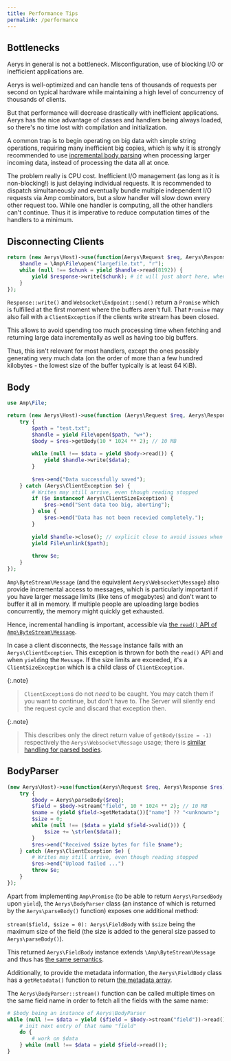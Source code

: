 ```yaml
---
title: Performance Tips
permalink: /performance
---
```

## Bottlenecks

Aerys in general is not a bottleneck. Misconfiguration, use of blocking I/O or inefficient applications are.

Aerys is well-optimized and can handle tens of thousands of requests per second on typical hardware while maintaining a high level of concurrency of thousands of clients.

But that performance will decrease drastically with inefficient applications. Aerys has the nice advantage of classes and handlers being always loaded, so there's no time lost with compilation and initialization.

A common trap is to begin operating on big data with simple string operations, requiring many inefficient big copies, which is why it is strongly recommended to use [incremental body parsing](#body) when processing larger incoming data, instead of processing the data all at once.

The problem really is CPU cost. Inefficient I/O management (as long as it is non-blocking!) is just delaying individual requests. It is recommended to dispatch simultaneously and eventually bundle multiple independent I/O requests via Amp combinators, but a slow handler will slow down every other request too. While one handler is computing, all the other handlers can't continue. Thus it is imperative to reduce computation times of the handlers to a minimum.

## Disconnecting Clients

```php
return (new Aerys\Host)->use(function(Aerys\Request $req, Aerys\Response $res) {
    $handle = \Amp\File\open("largefile.txt", "r");
    while (null !== $chunk = yield $handle->read(8192)) {
        yield $response->write($chunk); # it will just abort here, when the client disconnects
    }
});
```

`Response::write()` and `Websocket\Endpoint::send()` return a `Promise` which is fulfilled at the first moment where the buffers aren't full. That `Promise` may also fail with a `ClientException` if the clients write stream has been closed.

This allows to avoid spending too much processing time when fetching and returning large data incrementally as well as having too big buffers.

Thus, this isn't relevant for most handlers, except the ones possibly generating very much data (on the order of more than a few hundred kilobytes - the lowest size of the buffer typically is at least 64 KiB).

## Body

```php
use Amp\File;

return (new Aerys\Host)->use(function (Aerys\Request $req, Aerys\Response $res) {
    try {
        $path = "test.txt";
        $handle = yield File\open($path, "w+");
        $body = $res->getBody(10 * 1024 ** 2); // 10 MB
        
        while (null !== $data = yield $body->read()) {
            yield $handle->write($data);
        }
        
        $res->end("Data successfully saved");
    } catch (Aerys\ClientException $e) {
        # Writes may still arrive, even though reading stopped
        if ($e instanceof Aerys\ClientSizeException) {
            $res->end("Sent data too big, aborting");
        } else {
            $res->end("Data has not been recevied completely.");
        }
        
        yield $handle->close(); // explicit close to avoid issues when unlink()'ing
        yield File\unlink($path);
        
        throw $e;
    }
});
```

`Amp\ByteStream\Message` (and the equivalent `Aerys\Websocket\Message`) also provide incremental access to messages, which is particularly important if you have larger message limits (like tens of megabytes) and don't want to buffer it all in memory. If multiple people are uploading large bodies concurrently, the memory might quickly get exhausted.

Hence, incremental handling is important, accessible via [the `read()` API of `Amp\ByteStream\Message`](http://amphp.org/byte-stream/message).

In case a client disconnects, the `Message` instance fails with an `Aerys\ClientException`. This exception is thrown for both the `read()` API and when `yield`ing the `Message`. If the size limits are exceeded, it's a `ClientSizeException` which is a child class of `ClientException`.

{:.note}
> `ClientException`s do not *need* to be caught. You may catch them if you want to continue, but don't have to. The Server will silently end the request cycle and discard that exception then.

{:.note}
> This describes only the direct return value of `getBody($size = -1)` respectively the `Aerys\Websocket\Message` usage; there is [similar handling for parsed bodies](bodyparser.html).

## BodyParser

```php
(new Aerys\Host)->use(function(Aerys\Request $req, Aerys\Response $res) {
    try {
        $body = Aerys\parseBody($req);
        $field = $body->stream("field", 10 * 1024 ** 2); // 10 MB
        $name = (yield $field->getMetadata())["name"] ?? "<unknown>";
        $size = 0;
        while (null !== ($data = yield $field->valid())) {
            $size += \strlen($data));
        }
        $res->end("Received $size bytes for file $name");
    } catch (Aerys\ClientException $e) {
        # Writes may still arrive, even though reading stopped
        $res->end("Upload failed ...")
        throw $e;
    }
});
```

Apart from implementing `Amp\Promise` (to be able to return `Aerys\ParsedBody` upon `yield`), the `Aerys\BodyParser` class (an instance of which is returned by the `Aerys\parseBody()` function) exposes one additional method:

`stream($field, $size = 0): Aerys\FieldBody` with `$size` being the maximum size of the field (the size is added to the general size passed to `Aerys\parseBody()`).

This returned `Aerys\FieldBody` instance extends `\Amp\ByteStream\Message` and thus has [the same semantics](http://amphp.org/byte-stream/message).

Additionally, to provide the metadata information, the `Aerys\FieldBody` class has a `getMetadata()` function to return [the metadata array](http#request-body).

The `Aerys\BodyParser::stream()` function can be called multiple times on the same field name in order to fetch all the fields with the same name:

```php
# $body being an instance of Aerys\BodyParser
while (null !== $data = yield ($field = $body->stream("field"))->read()) {
    # init next entry of that name "field"
    do {
        # work on $data
    } while (null !== $data = yield $field->read());
}
```